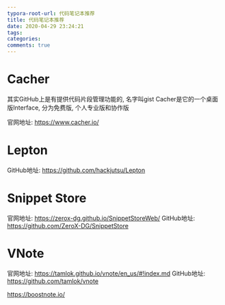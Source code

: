 ```yaml
---
typora-root-url: 代码笔记本推荐
title: 代码笔记本推荐
date: 2020-04-29 23:24:21
tags:
categories:
comments: true
---
```




# Cacher

其实GitHub上是有提供代码片段管理功能的, 名字叫gist
Cacher是它的一个桌面版Interface, 分为免费版, 个人专业版和协作版

官网地址: https://www.cacher.io/

# Lepton

GitHub地址: https://github.com/hackjutsu/Lepton

# Snippet Store

官网地址: https://zerox-dg.github.io/SnippetStoreWeb/
GitHub地址: https://github.com/ZeroX-DG/SnippetStore

# VNote

官网地址: https://tamlok.github.io/vnote/en_us/#!index.md
GitHub地址: https://github.com/tamlok/vnote



https://boostnote.io/